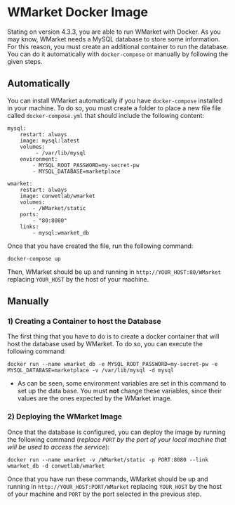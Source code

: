 # WMarket Docker Image

Stating on version 4.3.3, you are able to run WMarket with Docker. As you may know, WMarket needs a MySQL database to store some information. For this reason, you must create an additional container to run the database. You can do it automatically with `docker-compose` or manually by following the given steps.

## Automatically

You can install WMarket automatically if you have `docker-compose` installed in your machine. To do so, you must create a folder to place a new file file called `docker-compose.yml` that should include the following content:

```
mysql:
    restart: always
    image: mysql:latest
    volumes:
         - /var/lib/mysql
    environment:
        - MYSQL_ROOT_PASSWORD=my-secret-pw
        - MYSQL_DATABASE=marketplace

wmarket:
    restart: always
    image: conwetlab/wmarket
    volumes:
        - /WMarket/static
    ports:
        - "80:8080"
    links:
        - mysql:wmarket_db
```

Once that you have created the file, run the following command:

```
docker-compose up
```

Then, WMarket should be up and running in `http://YOUR_HOST:80/WMarket` replacing `YOUR_HOST` by the host of your machine.

## Manually

### 1) Creating a Container to host the Database

The first thing that you have to do is to create a docker container that will host the database used by WMarket. To do so, you can execute the following command:

```
docker run --name wmarket_db -e MYSQL_ROOT_PASSWORD=my-secret-pw -e MYSQL_DATABASE=marketplace -v /var/lib/mysql -d mysql
```

* As can be seen, some environment variables are set in this command to set up the data base. You must **not** change these variables, since their values are the ones expected by the WMarket image.

### 2) Deploying the WMarket Image

Once that the database is configured, you can deploy the image by running the following command (*replace `PORT` by the port of your local machine that will be used to access the service*):

```
docker run --name wmarket -v /WMarket/static -p PORT:8080 --link wmarket_db -d conwetlab/wmarket
```

Once that you have run these commands, WMarket should be up and running in `http://YOUR_HOST:PORT/WMarket` replacing `YOUR_HOST` by the host of your machine and `PORT` by the port selected in the previous step. 